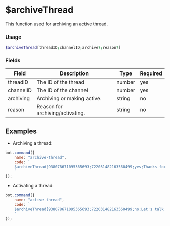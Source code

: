# $archiveThread

This function used for archiving an active thread.

### Usage

```php
$archiveThread[threadID;channelID;archive?;reason?]
```

### Fields

| Field     | Description                      | Type   | Required |
| --------- | -------------------------------- | ------ | -------- |
| threadID  | The ID of the thread             | number | yes      |
| channelID | The ID of the channel            | number | yes      |
| archiving | Archiving or making active.      | string | no       |
| reason    | Reason for archiving/activating. | string | no       |

## Examples

* Archiving a thread:

```javascript
bot.command({
    name: "archive-thread",
    code: `
    $archiveThread[938078671095365693;722031482163560499;yes;Thanks for talk!]
    `
});
```

* Activating a thread:

```javascript
bot.command({
    name: "active-thread",
    code: `
    $archiveThread[938078671095365693;722031482163560499;no;Let's talk again!]
    `
});
```
